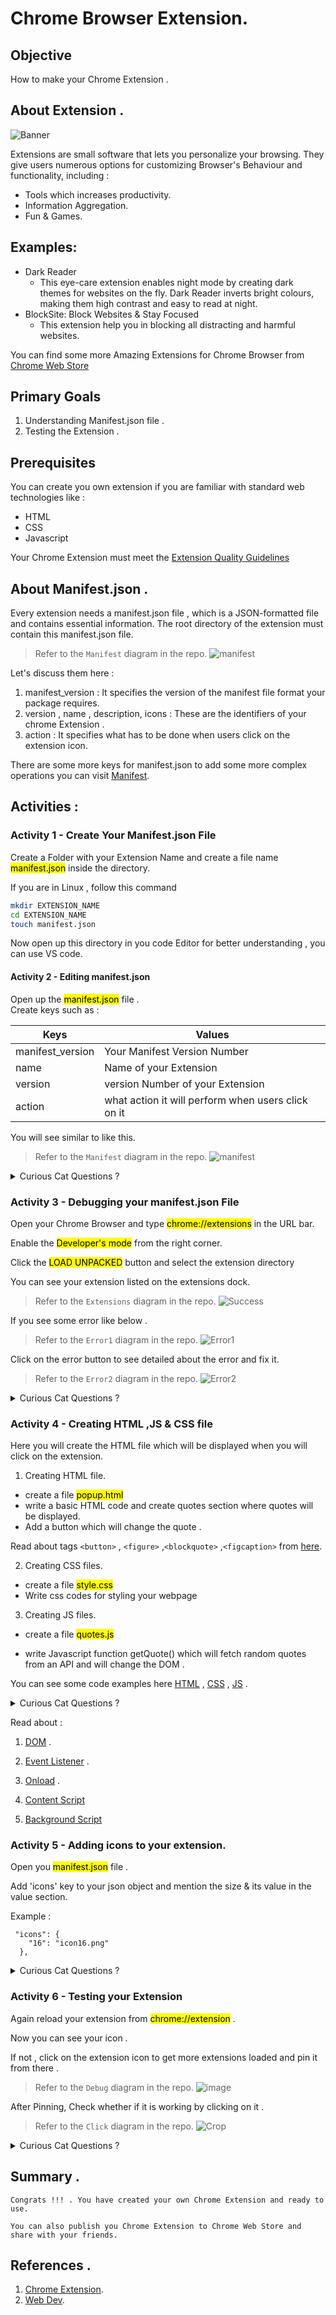 # Chrome Browser Extension.

## Objective

How to make your Chrome Extension .

## About Extension .

![Banner](images/Banner.png)

Extensions are small software that lets you personalize your browsing. They give users numerous options for customizing Browser's Behaviour and functionality, including :

- Tools which increases productivity.
- Information Aggregation.
- Fun & Games.

## Examples:

- Dark Reader
  - This eye-care extension enables night mode by creating dark themes for websites on the fly. Dark Reader inverts bright colours, making them high contrast and easy to read at night.
- BlockSite: Block Websites & Stay Focused
  - This extension help you in blocking all distracting and harmful websites.

You can find some more Amazing Extensions for Chrome Browser from [Chrome Web Store](https://chrome.google.com/webstore/category/extensions)

## Primary Goals

1. Understanding Manifest.json file .
2. Testing the Extension .

## Prerequisites

You can create you own extension if you are familiar with standard web technologies like :

- HTML
- CSS
- Javascript

Your Chrome Extension must meet the [Extension Quality Guidelines](https://developer.chrome.com/docs/webstore/program-policies/?csw=1#extensions)

## About Manifest.json .

Every extension needs a manifest.json file , which is a JSON-formatted file and contains essential information. The root directory of the extension must contain this manifest.json file.

> Refer to the `Manifest` diagram in the repo.
> ![manifest](images/Manifest.png)

Let's discuss them here :

1. manifest_version : It specifies the version of the manifest file format your package requires.
2. version , name , description, icons : These are the identifiers of your chrome Extension .
3. action : It specifies what has to be done when users click on the extension icon.

There are some more keys for manifest.json to add some more complex operations you can visit [Manifest](https://developer.chrome.com/docs/extensions/mv3/manifest/).

## Activities :

### Activity 1 - Create Your Manifest.json File

Create a Folder with your Extension Name and create a file name <mark>manifest.json</mark> inside the directory.

If you are in Linux , follow this command

```sh
mkdir EXTENSION_NAME
cd EXTENSION_NAME
touch manifest.json
```

Now open up this directory in you code Editor for better understanding , you can use VS code.

#### Activity 2 - Editing manifest.json

Open up the <mark>manifest.json</mark> file . <br>
Create keys such as :

| Keys             | Values                                             |
| ---------------- | -------------------------------------------------- |
| manifest_version | Your Manifest Version Number                       |
| name             | Name of your Extension                             |
| version          | version Number of your Extension                   |
| action           | what action it will perform when users click on it |

You will see similar to like this.

> Refer to the `Manifest` diagram in the repo.
> ![manifest](images/Manifest.png)

<details>
<summary>Curious Cat Questions ?</summary>

```
What if the 'manifest.json' is changed to 'Manifest.json'/ 'MANIFEST.json' ?
```

</details>

### Activity 3 - Debugging your manifest.json File

Open your Chrome Browser and type <mark>chrome://extensions</mark> in the URL bar.

Enable the <mark>Developer's mode</mark> from the right corner.

Click the <mark>LOAD UNPACKED</mark> button and select the extension directory

You can see your extension listed on the extensions dock.

> Refer to the `Extensions` diagram in the repo.
> ![Success](images/Extensions.png)

If you see some error like below .

> Refer to the `Error1` diagram in the repo.
> ![Error1](images/error1.png)

Click on the error button to see detailed about the error and fix it.

> Refer to the `Error2` diagram in the repo.
> ![Error2](images/error2.png)

<details>
<summary>Curious Cat Questions ?</summary>

```
Does the ID assigned to the extension remains same for all devices ?

```

</details>

### Activity 4 - Creating HTML ,JS & CSS file

Here you will create the HTML file which will be displayed when you will click on the extension.

1. Creating HTML file.

- create a file <mark>popup.html</mark>
- write a basic HTML code and create quotes section where quotes will be displayed.
- Add a button which will change the quote .

Read about tags `<button>` , `<figure>` ,`<blockquote>` ,`<figcaption>` from [here](https://developer.mozilla.org/en-US/).

2. Creating CSS files.

- create a file <mark>style.css</mark>
- Write css codes for styling your webpage

3. Creating JS files.

- create a file <mark>quotes.js</mark>

- write Javascript function getQuote() which will fetch random quotes from an API and will change the DOM .

You can see some code examples here [HTML](https://github.com/nsachin08/IBD-2022-Master-Repository/blob/nsachin08/Chrome_Browser_Extension%7C%2310/Chrome%20Browser%20Extension/src/Quotes/popup.html) , [CSS](https://github.com/nsachin08/IBD-2022-Master-Repository/tree/nsachin08/Chrome_Browser_Extension%7C%2310/Chrome%20Browser%20Extension/src/Quotes/css) , [JS](https://github.com/nsachin08/IBD-2022-Master-Repository/blob/nsachin08/Chrome_Browser_Extension%7C%2310/Chrome%20Browser%20Extension/src/Quotes/js/quotes.js) .

<details>
<summary>Curious Cat Questions ?</summary>

```
1. Can you Display other webpage in your chrome Extension ?

2. Can you expand your pop-up window of the chrome Extension ?

3. Can you Store the data ?

4. Can you display something on the screen using JS ?

5. Can the webpage data be manipulated using Chrome Extension?

6. Can Extensions make requests ?

```

</details>

Read about :

1. [DOM](https://developer.mozilla.org/en-US/docs/Web/API/Document_Object_Model/Introduction) .

2. [Event Listener](https://developer.mozilla.org/en-US/docs/Web/API/EventTarget/addEventListener) .

3. [Onload](https://developer.mozilla.org/en-US/docs/Web/API/Window/load_event) .

4. [Content Script](https://developer.chrome.com/docs/extensions/mv3/content_scripts/)

5. [Background Script](https://developer.chrome.com/docs/extensions/mv2/background_pages/)

### Activity 5 - Adding icons to your extension.

Open you <mark>manifest.json</mark> file .

Add 'icons' key to your json object and mention the size & its value in the value section.

Example :

```
 "icons": {
    "16": "icon16.png"
  },

```

<details>
<summary>Curious Cat Questions ?</summary>

```
Which icon format & sizes do chrome Extension supports ?

```

</details>

### Activity 6 - Testing your Extension

Again reload your extension from <mark>chrome://extension</mark> .

Now you can see your icon .

If not , click on the extension icon to get more extensions loaded and pin it from there .

> Refer to the `Debug` diagram in the repo.
> ![image](images/Debug.png)

After Pinning, Check whether if it is working by clicking on it .

> Refer to the `Click` diagram in the repo.
> ![Crop](images/Click.png)

<details>
<summary>Curious Cat Questions ?</summary>

```
Will this extension will work with every browser ?

```

</details>

## Summary .

```
Congrats !!! . You have created your own Chrome Extension and ready to use.

You can also publish you Chrome Extension to Chrome Web Store and share with your friends.

```

## References .

1. [Chrome Extension](https://developer.chrome.com/docs/extensions/).
2. [Web Dev](https://developer.mozilla.org/en-US/docs/Learn).
